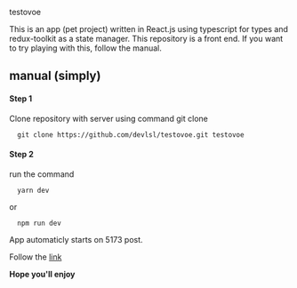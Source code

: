 testovoe

This is an app (pet project) written in React.js using typescript for types and redux-toolkit as a state manager.
This repository is a front end. If you want to try playing with this, follow the manual.

## manual (simply)

#### Step 1

Clone repository with server using command git clone

```
  git clone https://github.com/devlsl/testovoe.git testovoe
```

#### Step 2

run the command 

```
  yarn dev
```

or 

```
  npm run dev
```

App automaticly starts on 5173 post.

Follow the [link](http://localhost:5173/)

**Hope you'll enjoy**

